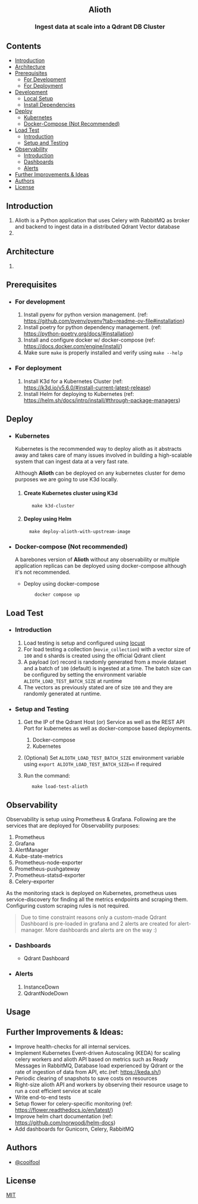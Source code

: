 <div align="center" id = "top">
    <h2>Alioth</h2>
    <h3>Ingest data at scale into a Qdrant DB Cluster</h3>
</div>

## Contents
- [Introduction](#introduction)
- [Architecture](#architecture)
- [Prerequisites](#prerequisites)
  - [For Development](#for-development)
  - [For Deployment](#for-deployment)
- [Development](#development)
  - [Local Setup](#local-setup)
  - [Install Dependencies](#install-dependencies)
- [Deploy](#deploy)
  - [Kubernetes](#kubernetes)
  - [Docker-Compose (Not Recommended) ](#docker-compose)
- [Load Test](#load-test)
   - [Introduction](#introduction)
   - [Setup and Testing](#setup-and-testing)
- [Observability](#observability)
  - [Introduction](#introduction)
  - [Dashboards](#dashboards)
  - [Alerts](#alerts)
- [Further Improvements & Ideas](#further-improvements--ideas)
- [Authors](#authors)
- [License](#license)

## Introduction
1. Alioth is a Python application that uses Celery with RabbitMQ as broker and backend to ingest data in a distributed Qdrant Vector database
2. 

## Architecture
1. 

## Prerequisites

-  ### For development
   1. Install pyenv for python version management. (ref: https://github.com/pyenv/pyenv?tab=readme-ov-file#installation)
   2. Install poetry for python dependency management. (ref: https://python-poetry.org/docs/#installation)
   3. Install and configure docker w/ docker-compose (ref: https://docs.docker.com/engine/install/)
   4. Make sure `make` is properly installed and verify using  `make --help`
  
-  ### For deployment
    1. Install K3d for a Kubernetes Cluster (ref: https://k3d.io/v5.6.0/#install-current-latest-release)
    2. Install Helm for deploying to Kubernetes (ref: https://helm.sh/docs/intro/install/#through-package-managers)

## Deploy

- ### Kubernetes
    Kubernetes is the recommended way to deploy alioth as it abstracts away and takes care of many issues involved in building a high-scalable system that can ingest data at a very fast rate. 

    Although **Alioth** can be deployed on any kubernetes cluster for demo purposes we are going to use K3d locally.

    1. #### Create Kubernetes cluster using K3d
       ```shell 
          make k3d-cluster
       ```
    2. #### Deploy using Helm
       ```shell
         make deploy-alioth-with-upstream-image
        ```
      
- ### Docker-compose (Not recommended)
   A barebones version of **Alioth** without any observability or multiple application replicas can be deployed using docker-compose although it's not recommended.
   - Deploy using docker-compose
      ```shell
          docker compose up
       ```

## Load Test

- ### Introduction
  1. Load testing is setup and configured using [locust](https://locust.io/)
  2. For load testing a collection (`movie_collection`) with a vector size of `100` and `6` shards is created using the official Qdrant client
  3. A payload (or) record is randomly generated from a movie dataset and a batch of `100` (default) is ingested at a time. The batch size can be configured by setting the environment variable `ALIOTH_LOAD_TEST_BATCH_SIZE` at runtime
  4. The vectors as previously stated are of size `100` and they are randomly generated at runtime.
- ### Setup and Testing
  1. Get the IP of the Qdrant Host (or) Service as well as the REST API Port for kubernetes as well as docker-compose based deployments.
     
     1. Docker-compose
     2. Kubernetes
  
  2. (Optional) Set `ALIOTH_LOAD_TEST_BATCH_SIZE` environment variable using `export ALIOTH_LOAD_TEST_BATCH_SIZE=n`  if required
  
  3. Run the command: 
        ```shell 
           make load-test-alioth 
        ```
## Observability
  Observability is setup using Prometheus & Grafana. Following are the services that are deployed for Observability purposes:
  
  1. Prometheus
  2. Grafana
  3. AlertManager
  4. Kube-state-metrics
  5. Prometheus-node-exporter
  6. Prometheus-pushgateway
  7. Prometheus-statsd-exporter
  8. Celery-exporter

  As the monitoring stack is deployed on Kubernetes, prometheus uses service-discovery for finding all the metrics endpoints and scraping them. Configuring custom scraping rules is not required.

  > Due to time constraint reasons only a custom-made Qdrant Dashboard is pre-loaded in grafana and 2 alerts are created for alert-manager. More dashboards and alerts are on the way :)
- ### Dashboards
  - Qdrant Dashboard
- ### Alerts
  1. InstanceDown
  2. QdrantNodeDown

## Usage

## Further Improvements & Ideas:
- Improve health-checks for all internal services.
- Implement Kubernetes Event-driven Autoscaling (KEDA) for scaling celery workers and alioth API based on metrics such as Ready Messages in RabbitMQ, Database load experienced by Qdrant or the rate of ingestion of data from API, etc.(ref: https://keda.sh/)
- Periodic clearing of snapshots to save costs on resources
- Right-size alioth API and workers by observing their resource usage to run a cost efficient service at scale
- Write end-to-end tests
- Setup flower for celery-specific monitoring (ref: https://flower.readthedocs.io/en/latest/)
- Improve helm chart documentation (ref: https://github.com/norwoodj/helm-docs)
- Add dashboards for Gunicorn, Celery, RabbitMQ

## Authors

- [@coolfool](https://www.github.com/coolfool)

## License

[MIT](https://choosealicense.com/licenses/mit/)
